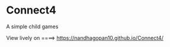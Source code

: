 # Connect4
A simple child games


View lively on ====>    https://nandhagopan10.github.io/Connect4/
